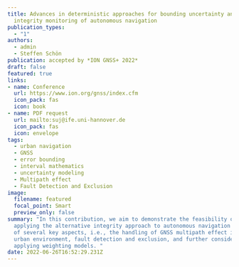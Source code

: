 ```yaml
---
title: Advances in deterministic approaches for bounding uncertainty and
  integrity monitoring of autonomous navigation
publication_types:
  - "1"
authors:
  - admin
  - Steffen Schön
publication: accepted by *ION GNSS+ 2022*
draft: false
featured: true
links: 
- name: Conference
  url: https://www.ion.org/gnss/index.cfm
  icon_pack: fas
  icon: book
- name: PDF request
  url: mailto:suj@ife.uni-hannover.de
  icon_pack: fas
  icon: envelope
tags:
  - urban navigation
  - GNSS
  - error bounding
  - interval mathematics
  - uncertainty modeling
  - Multipath effect
  - Fault Detection and Exclusion
image:
  filename: featured
  focal_point: Smart
  preview_only: false
summary: "In this contribution, we aim to demonstrate the feasibility of
  applying the alternative integrity approach to autonomous navigation in terms
  of several key aspects, i.e., the handling of GNSS multipath effect in the
  urban environment, fault detection and exclusion, and further consideration of
  applying weighting models. "
date: 2022-06-26T16:52:29.231Z
---
```

